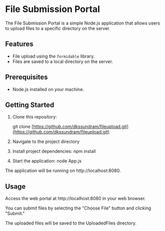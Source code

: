 # File Submission Portal

The File Submission Portal is a simple Node.js application that allows users to upload files to a specific directory on the server.

## Features

- File upload using the `formidable` library.
- Files are saved to a local directory on the server.

## Prerequisites

- Node.js installed on your machine.

## Getting Started

1. Clone this repository:
   
   git clone [https://github.com/dkssundram/fileupload.git](https://github.com/dkssundram/fileupload.git)
2. Navigate to the project directory
3. Install project dependencies:
   npm install
4. Start the application:
   node App.js

The application will be running on http://localhost:8080.

## Usage
Access the web portal at http://localhost:8080 in your web browser.

You can submit files by selecting the "Choose File" button and clicking "Submit."

The uploaded files will be saved to the UploadedFiles directory.

